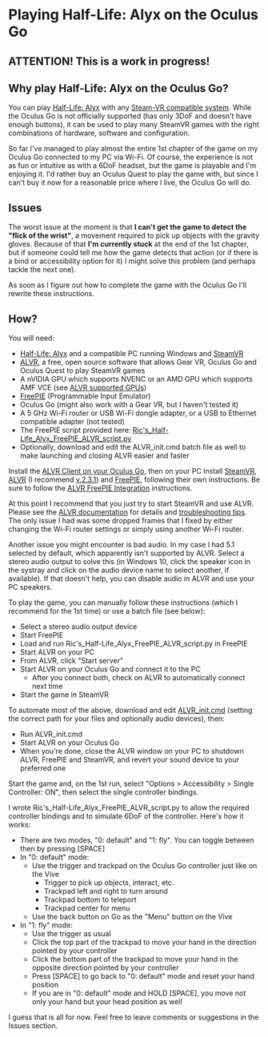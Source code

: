# Playing Half-Life: Alyx on the Oculus Go

## ATTENTION! This is a work in progress!

## Why play Half-Life: Alyx on the Oculus Go?

You can play [Half-Life: Alyx](https://www.half-life.com/en/alyx) with any [Steam-VR compatible system](https://www.half-life.com/en/alyx/vr). While the Oculus Go is not officially supported (has only 3DoF and doesn't have enough buttons), it can be used to play many SteamVR games with the right combinations of hardware, software and configuration.

So far I've managed to play almost the entire 1st chapter of the game on my Oculus Go connected to my PC via Wi-Fi. Of course, the experience is not as fun or intuitive as with a 6DoF headset, but the game is playable and I'm enjoying it. I'd rather buy an Oculus Quest to play the game with, but since I can't buy it now for a reasonable price where I live, the Oculus Go will do.

## Issues

The worst issue at the moment is that **I can't get the game to detect the "flick of the wrist"**, a movement required to pick up objects with the gravity gloves. Because of that **I'm currently stuck** at the end of the 1st chapter, but if someone could tell me how the game detects that action (or if there is a bind or accessibility option for it) I might solve this problem (and perhaps tackle the next one).

As soon as I figure out how to complete the game with the Oculus Go I'll rewrite these instructions.

## How?

You will need:
* [Half-Life: Alyx](https://store.steampowered.com/app/546560/HalfLife_Alyx/) and a compatible PC running Windows and [SteamVR](https://store.steampowered.com/app/250820/SteamVR/)
* [ALVR](https://github.com/polygraphene/ALVR/), a free, open source software that allows Gear VR, Oculus Go and Oculus Quest to play SteamVR games
* A nVIDIA GPU which supports NVENC or an AMD GPU which supports AMF VCE (see [ALVR supported GPUs](https://github.com/polygraphene/ALVR/wiki/Supported-GPU))
* [FreePIE](https://andersmalmgren.github.io/FreePIE/) (Programmable Input Emulator)
* Oculus Go (might also work with a Gear VR, but I haven't tested it)
* A 5 GHz Wi-Fi router or USB Wi-Fi dongle adapter, or a USB to Ethernet compatible adapter (not tested)
* The FreePIE script provided here: [Ric's_Half-Life_Alyx_FreePIE_ALVR_script.py](https://github.com/AltoRetrato/Half-Life_Alyx_on_Oculus_Go/blob/master/Ric's_Half-Life_Alyx_FreePIE_ALVR_script.py)
* Optionally, download and edit the ALVR_init.cmd batch file as well to make launching and closing  ALVR easier and faster

Install the [ALVR Client on your Oculus Go](https://alvr-dist.appspot.com/), then on your PC install [SteamVR](https://store.steampowered.com/app/250820/SteamVR/), [ALVR](https://github.com/polygraphene/ALVR/releases) (I recommend [v.2.3.1](https://github.com/polygraphene/ALVR/releases/tag/v2.3.1)) and [FreePIE](https://andersmalmgren.github.io/FreePIE/), following their own instructions. Be sure to follow the [ALVR FreePIE Integration](https://github.com/polygraphene/ALVR/wiki/FreePIE-Integration) instructions.

At this point I recommend that you just try to start SteamVR and use ALVR. Please see the [ALVR documentation](https://github.com/polygraphene/ALVR/wiki) for details and [troubleshooting tips](https://github.com/polygraphene/ALVR/wiki/Troubleshooting). The only issue I had was some dropped frames that I fixed by either changing the Wi-Fi router settings or simply using another Wi-Fi router.

Another issue you might encounter is bad audio. In my case I had 5.1 selected by default, which apparently isn't supported by ALVR. Select a stereo audio output to solve this (in Windows 10, click the speaker icon in the systray and click on the audio device name to select another, if available). If that doesn't help, you can disable audio in ALVR and use your PC speakers.

To play the game, you can manually follow these instructions (which I recommend for the 1st time) or use a batch file (see below):
* Select a stereo audio output device
* Start FreePIE
* Load and run Ric's_Half-Life_Alyx_FreePIE_ALVR_script.py in FreePIE
* Start ALVR on your PC
* From ALVR, click "Start server"
* Start ALVR on your Oculus Go and connect it to the PC
  * After you connect both, check on ALVR to automatically connect next time
* Start the game in SteamVR

To automate most of the above, download and edit [ALVR_init.cmd](https://github.com/AltoRetrato/Half-Life_Alyx_on_Oculus_Go/blob/master/ALVR_init.cmd) (setting the correct path for your files and optionally audio devices), then:
* Run ALVR_init.cmd
* Start ALVR on your Oculus Go
* When you're done, close the ALVR window on your PC to shutdown ALVR, FreePIE and SteamVR, and revert your sound device to your preferred one

Start the game and, on the 1st run, select "Options > Accessibility > Single Controller: ON", then select the single controller bindings.

I wrote Ric's_Half-Life_Alyx_FreePIE_ALVR_script.py to allow the required controller bindings and to simulate 6DoF of the controller. Here's how it works:
* There are two modes, "0: default" and "1: fly". You can toggle between then by pressing [SPACE]
* In "0: default" mode:
  * Use the trigger and trackpad on the Oculus Go controller just like on the Vive
    * Trigger to pick up objects, interact, etc.
    * Trackpad left and right to turn around
    * Trackpad bottom to teleport
    * Trackpad center for menu
  * Use the back button on Go as the "Menu" button on the Vive
* In "1: fly" mode:
  * Use the trigger as usual
  * Click the top part of the trackpad to move your hand in the direction pointed by your controller
  * Click the bottom part of the trackpad to move your hand in the opposite direction pointed by your controller
  * Press [SPACE] to go back to "0: default" mode and reset your hand position
  * If you are in "0: default" mode and HOLD [SPACE], you move not only your hand but your head position as well


I guess that is all for now. Feel free to leave comments or suggestions in the Issues section.
